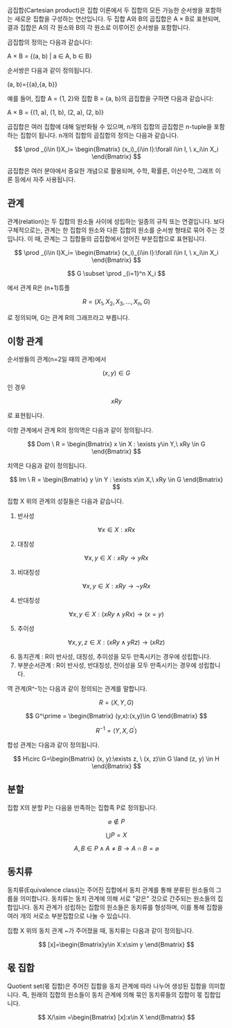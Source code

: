 곱집합(Cartesian product)은 집합 이론에서 두 집합의 모든 가능한 순서쌍을 포함하는 새로운 집합을 구성하는 연산입니다. 두 집합 A와 B의 곱집합은 A × B로 표현되며, 결과 집합은 A의 각 원소와 B의 각 원소로 이루어진 순서쌍을 포함합니다.

곱집합의 정의는 다음과 같습니다:

A × B = {(a, b) | a ∈ A, b ∈ B}

순서쌍은 다음과 같이 정의됩니다.

(a, b)={{a},{a, b}}

예를 들어, 집합 A = {1, 2}와 집합 B = {a, b}의 곱집합을 구하면 다음과 같습니다:

A × B = {(1, a), (1, b), (2, a), (2, b)}

곱집합은 여러 집합에 대해 일반화될 수 있으며, n개의 집합의 곱집합은 n-tuple을 포함하는 집합이 됩니다.
n개의 집합의 곱집합의 정의는 다음과 같습니다.

$$
\prod _{i\in I}X_i= \begin{Bmatrix}
(x_i)_{i\in I}:\forall i\in I, \ x_i\in X_i \end{Bmatrix}
$$

곱집합은 여러 분야에서 중요한 개념으로 활용되며, 수학, 확률론, 이산수학, 그래프 이론 등에서 자주 사용됩니다.
<h2>관계</h2>
관계(relation)는 두 집합의 원소들 사이에 성립하는 일종의 규칙 또는 연결입니다. 보다 구체적으로는, 관계는 한 집합의 원소와 다른 집합의 원소를 순서쌍 형태로 묶어 주는 것입니다. 이 때, 관계는 그 집합들의 곱집합에서 얻어진 부분집합으로 표현됩니다.

$$
\prod _{i\in I}X_i= \begin{Bmatrix}
(x_i)_{i\in I}:\forall i\in I, \ x_i\in X_i \end{Bmatrix}
$$

$$
G \subset \prod _{i=1}^n X_i
$$

에서 관계 R은 (n+1)튜플

$$
R=(X_1,X_2,X_3,...,X_n,G)
$$

로 정의되며, G는 관계 R의 그래프라고 부릅니다.

<h2>이항 관계</h2>

순서쌍들의 관계(n=2일 때의 관계)에서

$$
(x,y)\in G
$$

인 경우

$$
xRy
$$

로 표현됩니다.

이항 관계에서 관계 R의 정의역은 다음과 같이 정의됩니다.

$$
Dom \ R = \begin{Bmatrix} x \in X : \exists y\in Y,\ xRy \in G \end{Bmatrix}
$$

치역은 다음과 같이 정의됩니다.

$$
Im \ R = \begin{Bmatrix} y \in Y : \exists x\in X,\ xRy \in G \end{Bmatrix}
$$

집합 X 위의 관계의 성질들은 다음과 같습니다.

1. 반사성

$$
\forall x \in X : xRx
$$

2. 대칭성

$$
\forall x, y\in X: xRy \rightarrow yRx
$$

3. 비대칭성

$$
\forall x, y \in X:xRy \rightarrow \neg yRx
$$

4. 반대칭성

$$
\forall x, y\in X:(xRy\land yRx)\rightarrow (x=y)
$$

5. 추이성

$$
\forall x, y, z\in X:(xRy\land yRz)\rightarrow (xRz)
$$

6. 동치관계 : R이 반사성, 대칭성, 추이성을 모두 만족시키는 경우에 성립합니다.
7. 부분순서관계 : R이 반사성, 반대칭성, 전이성을 모두 만족시키는 경우에 성립합니다.

역 관계(R^-1)는 다음과 같이 정의되는 관계를 말합니다.

$$
R=(X, Y, G)
$$

$$
G^\prime = \begin{Bmatrix} (y,x):(x,y)\in G \end{Bmatrix}
$$

$$
R^{-1}=(Y, X, G^\prime)
$$

합성 관계는 다음과 같이 정의됩니다.

$$
H\circ G=\begin{Bmatrix} (x, y):\exists z, \ (x, z)\in G \land (z, y) \in H \end{Bmatrix}
$$

<h2>분할</h2>
집합 X의 분할 P는 다음을 만족하는 집합족 P로 정의됩니다.

$$
\varnothing \notin P
$$

$$
\bigcup P=X
$$

$$
A, B\in P \land A\neq B \rightarrow A\cap B=\varnothing
$$

<h2>동치류</h2>
동치류(Equivalence class)는 주어진 집합에서 동치 관계를 통해 분류된 원소들의 그룹을 의미합니다. 동치류는 동치 관계에 의해 서로 "같은" 것으로 간주되는 원소들의 집합입니다. 동치 관계가 성립하는 집합의 원소들은 동치류를 형성하며, 이를 통해 집합을 여러 개의 서로소 부분집합으로 나눌 수 있습니다.

집합 X 위의 동치 관계 ~가 주어졌을 때,
동치류는 다음과 같이 정의됩니다.

$$
[x]=\begin{Bmatrix}y\in X:x\sim y \end{Bmatrix}
$$

<h2>몫 집합</h2>
Quotient set(몫 집합)은 주어진 집합을 동치 관계에 따라 나누어 생성된 집합을 의미합니다. 즉, 원래의 집합의 원소들이 동치 관계에 의해 묶인 동치류들의 집합이 몫 집합입니다.

$$
X/\sim =\begin{Bmatrix} [x]:x\in X \end{Bmatrix}
$$
